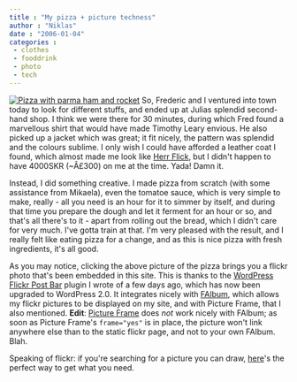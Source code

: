 ```yaml
---
title : "My pizza + picture techness"
author : "Niklas"
date : "2006-01-04"
categories : 
 - clothes
 - fooddrink
 - photo
 - tech
---
```


[![Pizza with parma ham and rocket](http://static.flickr.com/40/81713462_b0be876ce7_m.jpg)](https://niklasblog.com/wp-content/plugins/falbum/wp/album.php?show=recent&photo=81713462) So, Frederic and I ventured into town today to look for different stuffs, and ended up at Julias splendid second-hand shop. I think we were there for 30 minutes, during which Fred found a marvellous shirt that would have made Timothy Leary envious. He also picked up a jacket which was great; it fit nicely, the pattern was splendid and the colours sublime. I only wish I could have afforded a leather coat I found, which almost made me look like [Herr Flick](http://www.parool.nl/dossiers/lijstjes/2002/beeld/1406-media_flick.jpg), but I didn't happen to have 4000SKR (~Â£300) on me at the time. Yada! Damn it.

Instead, I did something creative. I made pizza from scratch (with some assistance from Mikaela), even the tomatoe sauce, which is very simple to make, really - all you need is an hour for it to simmer by itself, and during that time you prepare the dough and let it ferment for an hour or so, and that's all there's to it - apart from rolling out the bread, which I didn't care for very much. I've gotta train at that. I'm very pleased with the result, and I really felt like eating pizza for a change, and as this is nice pizza with fresh ingredients, it's all good.

As you may notice, clicking the above picture of the pizza brings you a flickr photo that's been embedded in this site. This is thanks to the [WordPress Flickr Post Bar](http://tantannoodles.com/toolkit/wp-flickr-post-bar) plugin I wrote of a few days ago, which has now been upgraded to WordPress 2.0. It integrates nicely with [FAlbum](http://www.randombyte.net/blog/projects/falbum), which allows my flickr pictures to be displayed on my site, and with Picture Frame, that I also mentioned. **Edit**: [Picture Frame](http://www.paulchiu.net/projects/picture-frame) does _not_ work nicely with FAlbum; as soon as Picture Frame's `frame="yes"` is in place, the picture won't link anywhere else than to the static flickr page, and not to your own FAlbum. Blah.

Speaking of flickr: if you're searching for a picture you can draw, [here](http://labs.systemone.at/retrievr)'s the perfect way to get what you need.
